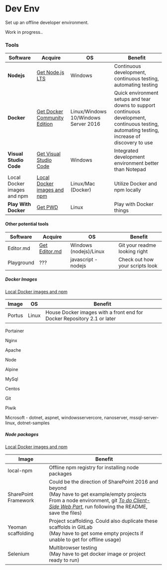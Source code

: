 # Dev Env
Set up an offline developer environment.

Work in progress..

### Tools
|Software|Acquire|OS |Benefit|
|--------|-------|---|-------|
|**Nodejs**|[Get Node.js LTS](https://nodejs.org)|Windows|Continuous development, continuous testing, automating testing
|**Docker**|[Get Docker Community Edition](https://www.docker.com/community-edition)|Linux/Windows 10/Windows Server 2016|Quick environment setups and tear downs to support continuous development,  continuous testing, automating testing, increase of discovery to use
|**Visual Studio Code**|[Get Visual Studio Code](https://code.visualstudio.com/download)|Windows|Integrated development environment better than Notepad|
|Local Docker images and npm|[Local Docker images and npm](https://github.com/JDelemar/OfflineDevEnv/tree/master/Offline)|Linux/Mac (Docker)|Utilize Docker and npm locally
|**Play With Docker**|[Get PWD](https://github.com/play-with-docker/play-with-docker/archive/master.zip)|Linux|Play with Docker things

#### Other potential tools

|Software|Acquire|OS|Benefit|
|--------|-------|---|-------|
|Editor.md|[Get Editor.md](https://github.com/pandao/editor.md/archive/master.zip)|Windows (nodejs)/Linux|Git your readme looking right
|Playground|???|javascript - nodejs|Check out how your scripts look

##### Docker Images
[Local Docker images and npm](https://github.com/JDelemar/link)

|Image|OS |Benefit
|-----|---|-------
|Portus|Linux|House Docker images with a front end for Docker Repository 2.1 or later

Portainer

Nginx

Apache

Node

Alpine

MySql

Centos

Git

Piwik

Microsoft - dotnet, aspnet, windowsservercore, nanoserver, mssql-server-linux, dotnet-samples

##### Node packages
[Local Docker images and npm](https://github.com/JDelemar/OfflineDevEnv/tree/master/Offline)

|Image|Benefit
|---|---
|local-npm|Offline npm registry for installing node packages
|SharePoint Framework|Could be the direction of SharePoint 2016 and beyond<br/>(May have to get example/empty projects<br/>From a node environment, git [_To do Client-Side Web Part_](https://github.com/waldekmastykarz/spfx-angular-ts-todo), run following the README, save the files)
|Yeoman scaffolding|Project scaffolding. Could also duplicate these scaffolds in GitLab<br/>(May have to get some empty projects if unable to get for offline usage)
|Selenium|Multibrowser testing<br/>(May have to get docker image or project ready to run)
